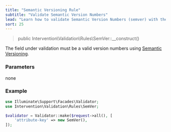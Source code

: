 ```yaml
---
title: "Semantic Versioning Rule"
subtitle: "Validate Semantic Version Numbers"
lead: "Learn how to validate Semantic Version Numbers (semver) with the additional validation rules of Intervention Validation for your Laravel application."
sort: 25
---
```


> public Intervention\Validation\Rules\SemVer::__construct()

The field under validation must be a valid version numbers using [Semantic Versioning](https://semver.org/).

### Parameters

none

### Example

```php
use Illuminate\Support\Facades\Validator;
use Intervention\Validation\Rules\SemVer;

$validator = Validator::make($request->all(), [
    'attribute-key' => new SemVer(),
]);
```
